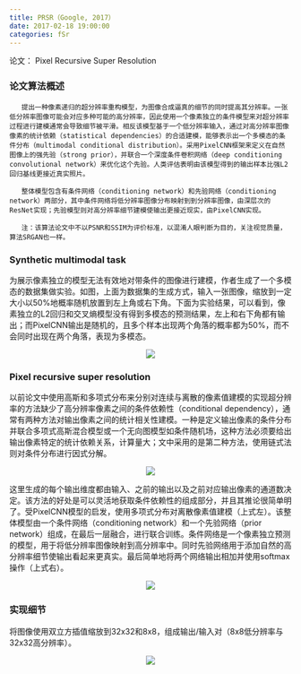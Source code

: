```yaml
---
title: PRSR（Google, 2017）
date: 2017-02-18 19:00:00
categories: fSr
---
```


<script type="text/javascript" src="http://cdn.mathjax.org/mathjax/latest/MathJax.js?config=default"></script>

论文： Pixel Recursive Super Resolution

### 论文算法概述

       提出一种像素递归的超分辨率重构模型，为图像合成逼真的细节的同时提高其分辨率。一张低分辨率图像可能会对应多种可能的高分辨率，因此使用一个像素独立的条件模型来对超分辨率过程进行建模通常会导致细节被平滑。相反该模型基于一个低分辨率输入，通过对高分辨率图像像素的统计依赖（statistical dependencies）的合适建模，能够表示出一个多模态的条件分布（multimodal conditional distribution）。采用PixelCNN框架来定义在自然图像上的强先验（strong prior），并联合一个深度条件卷积网络（deep conditioning convolutional network）来优化这个先验。人类评估表明由该模型得到的输出样本比强L2回归基线更接近真实照片。

	   整体模型包含有条件网络（conditioning network）和先验网络（conditioning network）两部分，其中条件网络将低分辨率图像分布映射到到分辨率图像，由深层次的ResNet实现；先验模型则对高分辨率细节建模使输出更接近现实，由PixelCNN实现。

	   注：该算法论文中不以PSNR和SSIM为评价标准，以混淆人眼判断为目的，关注视觉质量，算法SRGAN也一样。

### Synthetic multimodal task

   为展示像素独立的模型无法有效地对带条件的图像进行建模，作者生成了一个多模态的数据集做实验。如图，上面为数据集的生成方式，输入一张图像，缩放到一定大小以50%地概率随机放置到左上角或右下角。下面为实验结果，可以看到，像素独立的L2回归和交叉熵模型没有得到多模态的预测结果，左上和右下角都有输出；而PixelCNN输出是随机的，且多个样本出现两个角落的概率都为50%，而不会同时出现在两个角落，表现为多模态。

<center><img src="{{ site.baseurl }}/images/pdSr/prsr1.png"></center>

### Pixel recursive super resolution

   以前论文中使用高斯和多项式分布来分别对连续与离散的像素值建模的实现超分辨率的方法缺少了高分辨率像素之间的条件依赖性（conditional dependency），通常有两种方法对输出像素之间的统计相关性建模。一种是定义输出像素的条件分布并联合多项式高斯混合模型或一个无向图模型如条件随机场，这种方法必须要给出输出像素特定的统计依赖关系，计算量大；文中采用的是第二种方法，使用链式法则对条件分布进行因式分解。

<center><img src="{{ site.baseurl }}/images/pdSr/prsr2.png"></center>

   这里生成的每个输出维度都由输入、之前的输出以及之前对应输出像素的通道数决定。该方法的好处是可以灵活地获取条件依赖性的组成部分，并且其推论很简单明了。受PixelCNN模型的启发，使用多项式分布对离散像素值建模（上式左）。该整体模型由一个条件网络（conditioning network）和一个先验网络（prior network）组成，在最后一层融合，进行联合训练。条件网络是一个像素独立预测的模型，用于将低分辨率图像映射到高分辨率中。同时先验网络用于添加自然的高分辨率细节使输出看起来更真实。最后简单地将两个网络输出相加并使用softmax操作（上式右）。

<center><img src="{{ site.baseurl }}/images/pdSr/prsr3.png"></center>

### 实现细节

   将图像使用双立方插值缩放到32x32和8x8，组成输出/输入对（8x8低分辨率与32x32高分辨率）。

<center><img src="{{ site.baseurl }}/images/pdSr/prsr4.png"></center>
